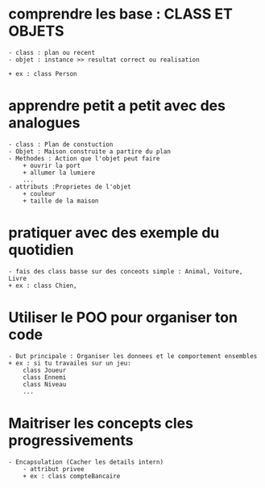 # comprendre les base : CLASS ET OBJETS
    - class : plan ou recent
    - objet : instance >> resultat correct ou realisation

    + ex : class Person

# apprendre petit a petit avec des analogues
    - class : Plan de constuction
    - Objet : Maison construite a partire du plan
    - Methodes : Action que l'objet peut faire
        + ouvrir la port
        + allumer la lumiere
        ...
    - attributs :Proprietes de l'objet
        + couleur
        + taille de la maison

# pratiquer avec des exemple du quotidien
    - fais des class basse sur des conceots simple : Animal, Voiture, Livre
    + ex : class Chien, 

# Utiliser le POO pour organiser ton code
    - But principale : Organiser les donnees et le comportement ensembles
    + ex : si tu travailes sur un jeu:
        class Joueur
        class Ennemi
        class Niveau
        ...

# Maitriser les concepts cles progressivements
    - Encapsulation (Cacher les details intern)
        - attribut privee 
        + ex : class compteBancaire